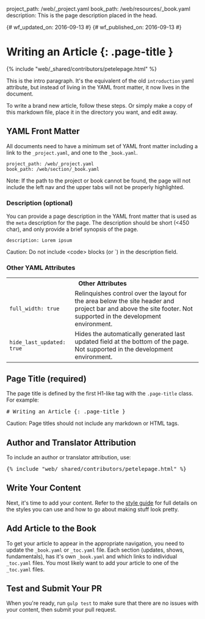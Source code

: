 project_path: /web/_project.yaml
book_path: /web/resources/_book.yaml
description: This is the page description placed in the head.

{# wf_updated_on: 2016-09-13 #}
{# wf_published_on: 2016-09-13 #}

# Writing an Article {: .page-title }

{% include "web/_shared/contributors/petelepage.html" %}

This is the intro paragraph. It's the equivalent of the old `introduction`
yaml attribute, but instead of living in the YAML front matter, it now lives
in the document.

To write a brand new article, follow these steps. Or simply make a copy of
this markdown file, place it in the directory you want, and edit away.

## YAML Front Matter

All documents need to have a minimum set of YAML front matter including a link
to the `_project.yaml`, and one to the `_book.yaml`.

    project_path: /web/_project.yaml
    book_path: /web/section/_book.yaml

Note: If the path to the project or book cannot be found, the page will not include the left nav and the upper tabs will not be properly highlighted.

### Description (optional)

You can provide a page description in the YAML front matter that is used as the
`meta` description for the page. The description should be short (<450 char),
and only provide a brief synopsis of the page.

    description: Lorem ipsum

Caution: Do not</span> include &lt;code&gt; blocks (or `) in the description field.

### Other YAML Attributes

<table class="responsive">
  <tbody>
    <tr>
      <th colspan=2>Other Attributes</th>
    </tr>
    <tr>
      <td><code>full_width: true</code></td>
      <td>
        Relinquishes control over the layout for the area below the site
        header and project bar and above the site footer. Not supported in
        the development environment.
      </td>
    </tr>
    <tr>
      <td><code>hide_last_updated: true</code></td>
      <td>
        Hides the automatically generated last updated field at the bottom of
        the page. Not supported in the development environment.
      </td>
    </tr>
  </tbody>
</table>


## Page Title (required)

The page title is defined by the first H1-like tag with the `.page-title` class.
For example:

<pre class="prettyprint">
&num; Writing an Article &#123;: .page-title }
</pre>

Caution: Page titles should not include any markdown or HTML tags.


## Author and Translator Attribution

To include an author or translator attribution, use:

<pre class="prettyprint">
&#123;% include "web/_shared/contributors/petelepage.html" %}
</pre>

## Write Your Content

Next, it's time to add your content. Refer to the [style guide](style-guide)
for full details on the styles you can use and how to go about making stuff
look pretty.

## Add Article to the Book

To get your article to appear in the appropriate navigation, you need to update
the `_book.yaml` or `_toc.yaml` file. Each section (updates, shows, fundamentals),
has it's own `_book.yaml` and which links to individual `_toc.yaml` files. 
You most likely want to add your article to one of the `_toc.yaml` files.

## Test and Submit Your PR

When you're ready, run `gulp test` to make sure that there are no issues with
your content, then submit your pull request.
